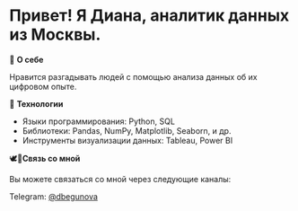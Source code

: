 # Привет! Я Диана, аналитик данных из Москвы.

💜 **О себе**

Нравится разгадывать людей с помощью анализа данных об их цифровом опыте.

🤖 **Технологии**

- Языки программирования: Python, SQL
- Библиотеки: Pandas, NumPy, Matplotlib, Seaborn, и др.
- Инструменты визуализации данных: Tableau, Power BI

🕊📧**Связь со мной**

Вы можете связаться со мной через следующие каналы:

Telegram: [@dbegunova](https://t.me/dbegunova)
